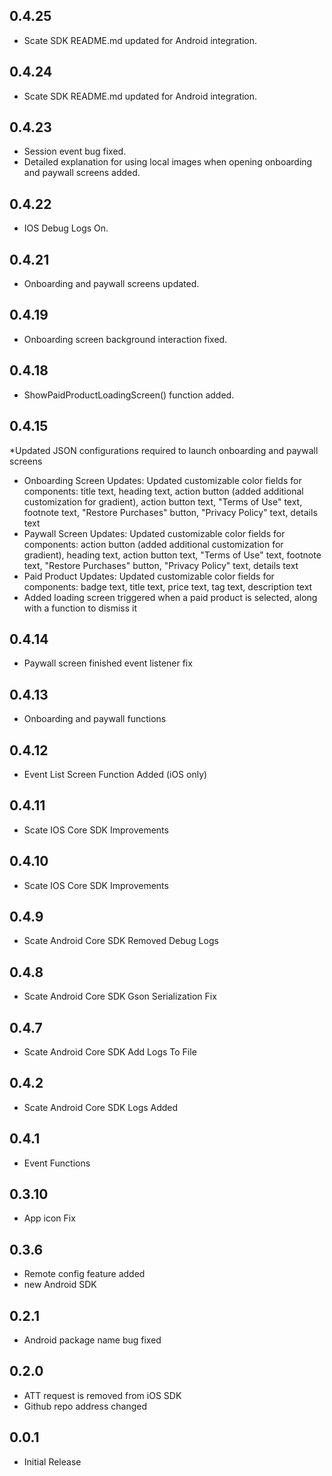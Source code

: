 ## 0.4.25
* Scate SDK README.md updated for Android integration.

## 0.4.24
* Scate SDK README.md updated for Android integration.

## 0.4.23
* Session event bug fixed.
* Detailed explanation for using local images when opening onboarding and paywall screens added.

## 0.4.22
* IOS Debug Logs On.

## 0.4.21
* Onboarding and paywall screens updated.

## 0.4.19
* Onboarding screen background interaction fixed.

## 0.4.18
* ShowPaidProductLoadingScreen() function added.

## 0.4.15
*Updated JSON configurations required to launch onboarding and paywall screens
* Onboarding Screen Updates: Updated customizable color fields for components: title text, heading text, action button (added additional customization for gradient), action button text, "Terms of Use" text, footnote text, "Restore Purchases" button, "Privacy Policy" text, details text  
* Paywall Screen Updates: Updated customizable color fields for components: action button (added additional customization for gradient), heading text, action button text, "Terms of Use" text, footnote text, "Restore Purchases" button, "Privacy Policy" text, details text  
* Paid Product Updates: Updated customizable color fields for components: badge text, title text, price text, tag text, description text  
* Added loading screen triggered when a paid product is selected, along with a function to dismiss it

## 0.4.14
* Paywall screen finished event listener fix

## 0.4.13
* Onboarding and paywall functions

## 0.4.12
* Event List Screen Function Added (iOS only)

## 0.4.11
* Scate IOS Core SDK Improvements

## 0.4.10
* Scate IOS Core SDK Improvements

## 0.4.9
* Scate Android Core SDK Removed Debug Logs

## 0.4.8
* Scate Android Core SDK Gson Serialization Fix

## 0.4.7
* Scate Android Core SDK Add Logs To File

## 0.4.2
* Scate Android Core SDK Logs Added

## 0.4.1
* Event Functions

## 0.3.10
* App icon Fix

## 0.3.6
* Remote config feature added
* new Android SDK 

## 0.2.1
* Android package name bug fixed

## 0.2.0

* ATT request is removed from iOS SDK
* Github repo address changed

## 0.0.1

* Initial Release
